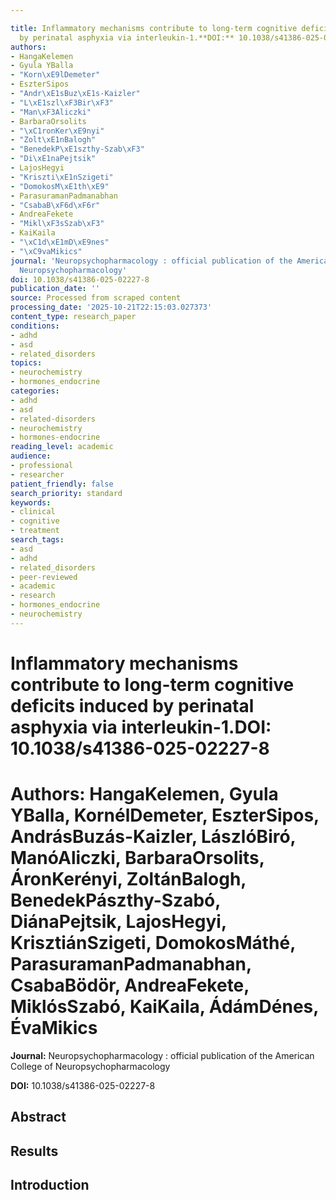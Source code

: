 ```yaml
---

title: Inflammatory mechanisms contribute to long-term cognitive deficits induced
  by perinatal asphyxia via interleukin-1.**DOI:** 10.1038/s41386-025-02227-8
authors:
- HangaKelemen
- Gyula YBalla
- "Korn\xE9lDemeter"
- EszterSipos
- "Andr\xE1sBuz\xE1s-Kaizler"
- "L\xE1szl\xF3Bir\xF3"
- "Man\xF3Aliczki"
- BarbaraOrsolits
- "\xC1ronKer\xE9nyi"
- "Zolt\xE1nBalogh"
- "BenedekP\xE1szthy-Szab\xF3"
- "Di\xE1naPejtsik"
- LajosHegyi
- "Kriszti\xE1nSzigeti"
- "DomokosM\xE1th\xE9"
- ParasuramanPadmanabhan
- "CsabaB\xF6d\xF6r"
- AndreaFekete
- "Mikl\xF3sSzab\xF3"
- KaiKaila
- "\xC1d\xE1mD\xE9nes"
- "\xC9vaMikics"
journal: 'Neuropsychopharmacology : official publication of the American College of
  Neuropsychopharmacology'
doi: 10.1038/s41386-025-02227-8
publication_date: ''
source: Processed from scraped content
processing_date: '2025-10-21T22:15:03.027373'
content_type: research_paper
conditions:
- adhd
- asd
- related_disorders
topics:
- neurochemistry
- hormones_endocrine
categories:
- adhd
- asd
- related-disorders
- neurochemistry
- hormones-endocrine
reading_level: academic
audience:
- professional
- researcher
patient_friendly: false
search_priority: standard
keywords:
- clinical
- cognitive
- treatment
search_tags:
- asd
- adhd
- related_disorders
- peer-reviewed
- academic
- research
- hormones_endocrine
- neurochemistry
---
```




# Inflammatory mechanisms contribute to long-term cognitive deficits induced by perinatal asphyxia via interleukin-1.**DOI:** 10.1038/s41386-025-02227-8

# **Authors:** HangaKelemen, Gyula YBalla, KornélDemeter, EszterSipos, AndrásBuzás-Kaizler, LászlóBiró, ManóAliczki, BarbaraOrsolits, ÁronKerényi, ZoltánBalogh, BenedekPászthy-Szabó, DiánaPejtsik, LajosHegyi, KrisztiánSzigeti, DomokosMáthé, ParasuramanPadmanabhan, CsabaBödör, AndreaFekete, MiklósSzabó, KaiKaila, ÁdámDénes, ÉvaMikics

**Journal:** Neuropsychopharmacology : official publication of the American College of Neuropsychopharmacology

**DOI:** 10.1038/s41386-025-02227-8

## Abstract

## Results

## Introduction